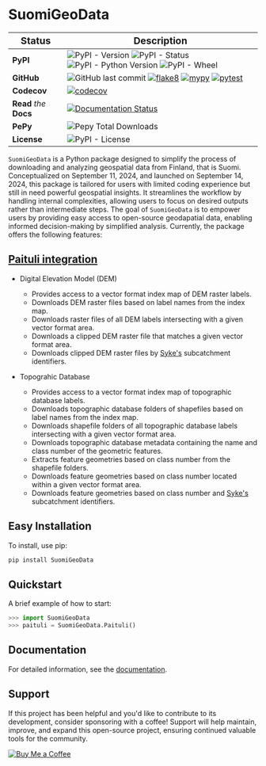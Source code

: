 # SuomiGeoData


| <big>Status</big> | <big>Description</big> |
| --- | --- |
| **PyPI**| ![PyPI - Version](https://img.shields.io/pypi/v/SuomiGeoData) ![PyPI - Status](https://img.shields.io/pypi/status/SuomiGeoData) ![PyPI - Python Version](https://img.shields.io/pypi/pyversions/SuomiGeoData) ![PyPI - Wheel](https://img.shields.io/pypi/wheel/SuomiGeoData) |
| **GitHub** | ![GitHub last commit](https://img.shields.io/github/last-commit/debpal/SuomiGeoData) [![flake8](https://github.com/debpal/SuomiGeoData/actions/workflows/linting.yml/badge.svg)](https://github.com/debpal/SuomiGeoData/actions/workflows/linting.yml) [![mypy](https://github.com/debpal/SuomiGeoData/actions/workflows/typing.yml/badge.svg)](https://github.com/debpal/SuomiGeoData/actions/workflows/typing.yml) [![pytest](https://github.com/debpal/SuomiGeoData/actions/workflows/testing.yml/badge.svg)](https://github.com/debpal/SuomiGeoData/actions/workflows/testing.yml) |
| **Codecov** | [![codecov](https://codecov.io/gh/debpal/SuomiGeoData/graph/badge.svg?token=ORFQKXO96C)](https://codecov.io/gh/debpal/SuomiGeoData)  |
| **Read** _the_ **Docs** | [![Documentation Status](https://readthedocs.org/projects/suomigeodata/badge/?version=latest)](https://suomigeodata.readthedocs.io/en/latest/?badge=latest) |
| **PePy** | ![Pepy Total Downloads](https://img.shields.io/pepy/dt/SuomiGeoData) |
| **License** | ![PyPI - License](https://img.shields.io/pypi/l/SuomiGeoData) |

`SuomiGeoData` is a Python package designed to simplify the process of downloading and analyzing geospatial data from Finland, that is Suomi. Conceptualized on September 11, 2024, and launched on September 14, 2024, this package is tailored for users with limited coding experience but still in need powerful geospatial insights. It streamlines the workflow by handling internal complexities, allowing users to focus on desired outputs rather than intermediate steps. The goal of `SuomiGeoData` is to empower users by providing easy access to open-source geodapatial data, enabling informed decision-making by simplified analysis. Currently, the package offers the following features:


## [Paituli integration](https://paituli.csc.fi/download.html)

- Digital Elevation Model (DEM)

    - Provides access to a vector format index map of DEM raster labels.
    - Downloads DEM raster files based on label names from the index map.
    - Downloads raster files of all DEM labels intersecting with a given vector format area.
    - Downloads a clipped DEM raster file that matches a given vector format area.
    * Downloads clipped DEM raster files by [Syke's](https://www.syke.fi/en-US/Open_information/Spatial_datasets/Downloadable_spatial_dataset) subcatchment identifiers.
        
- Topograhic Database
    - Provides access to a vector format index map of topographic database labels.
    - Downloads topographic database folders of shapefiles based on label names from the index map.
    - Downloads shapefile folders of all topographic database labels intersecting with a given vector format area.
    - Downloads topographic database metadata containing the name and class number of the geometric features.
    - Extracts feature geometries based on class number from the shapefile folders.
    - Downloads feature geometries based on class number located within a given vector format area.
    - Downloads feature geometries based on class number and [Syke's](https://www.syke.fi/en-US/Open_information/Spatial_datasets/Downloadable_spatial_dataset) subcatchment identifiers.


## Easy Installation

To install, use pip:

```bash
pip install SuomiGeoData
```

## Quickstart
A brief example of how to start:

```python
>>> import SuomiGeoData
>>> paituli = SuomiGeoData.Paituli()
```

## Documentation

For detailed information, see the [documentation](http://suomigeodata.readthedocs.io/).

## Support

If this project has been helpful and you'd like to contribute to its development, consider sponsoring with a coffee! Support will help maintain, improve, and expand this open-source project, ensuring continued valuable tools for the community.

[![Buy Me a Coffee](https://img.shields.io/badge/☕_Buy_me_a_coffee-FFDD00?style=for-the-badge)](https://www.buymeacoffee.com/debasish_pal)















